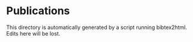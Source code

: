 # Publications

This directory is automatically generated by a script running bibtex2html.
Edits here will be lost.
